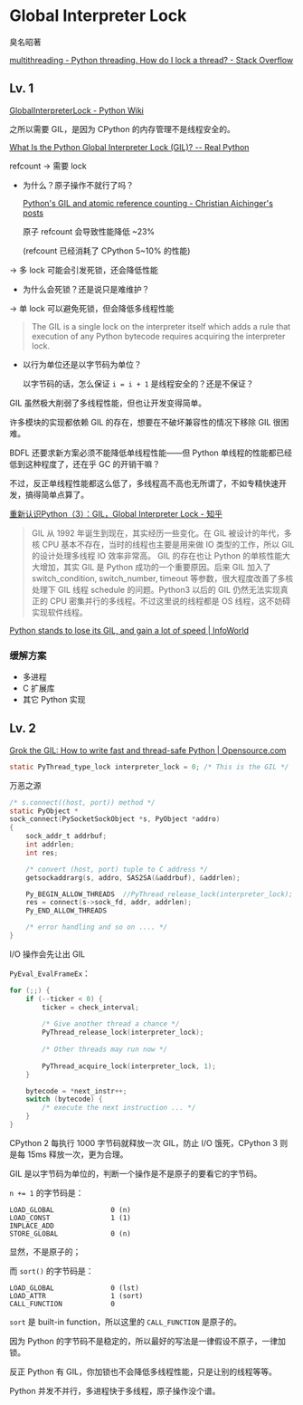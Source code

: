 # Global Interpreter Lock
臭名昭著

[multithreading - Python threading. How do I lock a thread? - Stack Overflow](https://stackoverflow.com/questions/10525185/python-threading-how-do-i-lock-a-thread)

## Lv. 1
[GlobalInterpreterLock - Python Wiki](https://wiki.python.org/moin/GlobalInterpreterLock)

之所以需要 GIL，是因为 CPython 的内存管理不是线程安全的。

[What Is the Python Global Interpreter Lock (GIL)? -- Real Python](https://realpython.com/python-gil/)

refcount → 需要 lock
- 为什么？原子操作不就行了吗？

  [Python's GIL and atomic reference counting - Christian Aichinger's posts](https://www.caichinger.com/blog/2015/05/23/python_atomic_refcounting_slowdown/)

  原子 refcount 会导致性能降低 ~23%

  (refcount 已经消耗了 CPython 5~10% 的性能)

→ 多 lock 可能会引发死锁，还会降低性能
- 为什么会死锁？还是说只是难维护？

→ 单 lock 可以避免死锁，但会降低多线程性能

> The GIL is a single lock on the interpreter itself which adds a rule that execution of any Python bytecode requires acquiring the interpreter lock.
- 以行为单位还是以字节码为单位？

  以字节码的话，怎么保证 `i = i + 1` 是线程安全的？还是不保证？

GIL 虽然极大削弱了多线程性能，但也让开发变得简单。

许多模块的实现都依赖 GIL 的存在，想要在不破坏兼容性的情况下移除 GIL 很困难。

BDFL 还要求新方案必须不能降低单线程性能——但 Python 单线程的性能都已经低到这种程度了，还在乎 GC 的开销干嘛？

不过，反正单线程性能都这么低了，多线程高不高也无所谓了，不如专精快速开发，搞得简单点算了。

[重新认识Python（3）：GIL，Global Interpreter Lock - 知乎](https://zhuanlan.zhihu.com/p/351355024)
> GIL 从 1992 年诞生到现在，其实经历一些变化。在 GIL 被设计的年代，多核 CPU 基本不存在，当时的线程也主要是用来做 IO 类型的工作，所以 GIL 的设计处理多线程 IO 效率非常高。
GIL 的存在也让 Python 的单核性能大大增加，其实 GIL 是 Python 成功的一个重要原因。后来 GIL 加入了 switch_condition, switch_number, timeout 等参数，很大程度改善了多核处理下 GIL 线程 schedule 的问题。Python3 以后的 GIL 仍然无法实现真正的 CPU 密集并行的多线程。不过这里说的线程都是 OS 线程，这不妨碍实现软件线程。

[Python stands to lose its GIL, and gain a lot of speed | InfoWorld](https://www.infoworld.com/article/3637073/python-stands-to-lose-its-gil-and-gain-a-lot-of-speed.html)

### 缓解方案
- 多进程
- C 扩展库
- 其它 Python 实现

## Lv. 2
[Grok the GIL: How to write fast and thread-safe Python | Opensource.com](https://opensource.com/article/17/4/grok-gil)
```c
static PyThread_type_lock interpreter_lock = 0; /* This is the GIL */
```
万恶之源

```c
/* s.connect((host, port)) method */
static PyObject *
sock_connect(PySocketSockObject *s, PyObject *addro)
{
    sock_addr_t addrbuf;
    int addrlen;
    int res;

    /* convert (host, port) tuple to C address */
    getsockaddrarg(s, addro, SAS2SA(&addrbuf), &addrlen);

    Py_BEGIN_ALLOW_THREADS  //PyThread_release_lock(interpreter_lock);
    res = connect(s->sock_fd, addr, addrlen);
    Py_END_ALLOW_THREADS

    /* error handling and so on .... */
}
```
I/O 操作会先让出 GIL

`PyEval_EvalFrameEx`：
```c
for (;;) {
    if (--ticker < 0) {
        ticker = check_interval;
   
        /* Give another thread a chance */
        PyThread_release_lock(interpreter_lock);
   
        /* Other threads may run now */
   
        PyThread_acquire_lock(interpreter_lock, 1);
    }

    bytecode = *next_instr++;
    switch (bytecode) {
        /* execute the next instruction ... */
    }
}
```
CPython 2 每执行 1000 字节码就释放一次 GIL，防止 I/O 饿死，CPython 3 则是每 15ms 释放一次，更为合理。

GIL 是以字节码为单位的，判断一个操作是不是原子的要看它的字节码。

`n += 1` 的字节码是：
```
LOAD_GLOBAL              0 (n)
LOAD_CONST               1 (1)
INPLACE_ADD
STORE_GLOBAL             0 (n)
```
显然，不是原子的；

而 `sort()` 的字节码是：
```
LOAD_GLOBAL              0 (lst)
LOAD_ATTR                1 (sort)
CALL_FUNCTION            0
```
`sort` 是 built-in function，所以这里的 `CALL_FUNCTION` 是原子的。

因为 Python 的字节码不是稳定的，所以最好的写法是一律假设不原子，一律加锁。

反正 Python 有 GIL，你加锁也不会降低多线程性能，只是让别的线程等等。

Python 并发不并行，多进程快于多线程，原子操作没个谱。